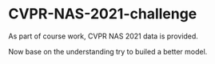 # CVPR-NAS-2021-challenge

As part of course work, CVPR NAS 2021 data is provided.

Now base on the understanding try to builed a better model.
